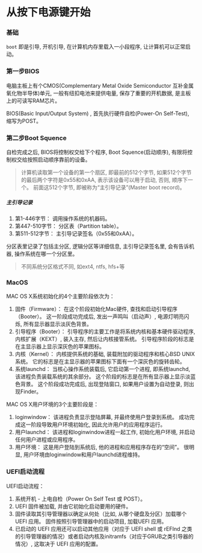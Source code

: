 # 从按下电源键开始

### 基础

 `boot` 即是引导, 开机引导, 在计算机内存里载入一小段程序, 让计算机可以正常启动。 

### 第一步BIOS

电脑主板上有个CMOS(Complementary Metal Oxide Semiconductor 互补金属氧化物半导体)单元, 一般有纽扣电池来提供电量, 保存了重要的开机数据, 是主板上的可读写RAM芯片。 

BIOS(Basic Input/Output System) , 首先执行硬件自检(Power-On Self-Test), 缩写为POST。 

### 第二步Boot Squence

自检完成之后, BIOS将控制权交给下个程序, Boot Squence(启动顺序), 有限将控制权交给按照启动顺序靠前的设备。 

> 计算机读取第一个设备的第一个扇区, 即最前的512个字节, 如果512个字节的最后两个字符是0x55和0xAA, 表示该设备可以用于启动, 否则, 顺序下一个。 前面这512个字节, 即被称为“主引导记录”(Master boot record)。 

##### 主引导记录

1. 第1-446字节： 调用操作系统的机器码。 
2. 第447-510字节： 分区表（Partition table）。 
3. 第511-512字节： 主引导记录签名（0x55和0xAA）。 

分区表里记录了包括主分区, 逻辑分区等详细信息, 主引导记录签名里, 会有告诉机器, 操作系统在哪一个分区里。 

> 不同系统分区格式不同, 如ext4, ntfs, hfs+等

### MacOS

MAC OS X系统初始化的4个主要阶段依次为： 

1. 固件（Firmware）： 在这个阶段初始化Mac硬件, 查找和启动引导程序（Booter）。 这一阶段成功完成后, 发出一声鸣叫（启动声）, 电源灯明亮闪烁, 所有显示器显示淡灰色背景。 
2. 引导程序（Booter）： 引导程序的主要工作是将系统内核和基本硬件驱动程序, 内核扩展（KEXT）, 装入主存, 然后让内核接管系统。 引导程序阶段的标志是在主显示器上显示深灰色的苹果图标。 
3. 内核（Kernel）： 内核提供系统的基础, 装载附加的驱动程序和核心BSD UNIX系统。 它的标志是在主显示器的苹果图标下面有一个深灰色的旋转齿轮。 
4. 系统launchd： 当核心操作系统装载后, 它启动第一个进程, 即系统launchd, 该进程负责装载系统的其余部分。 这个阶段的标志是在所有显示器上显示淡蓝色背景。 这个阶段成功完成后, 出现登陆窗口, 如果用户设置为自动登录, 则出现Finder。 

MAC OS X用户环境的3个主要阶段是： 

1. loginwindow： 该进程负责显示登陆屏幕, 并最终使用户登录到系统。 成功完成这一阶段导致用户环境初始化, 因此允许用户的应用程序运行。 
2. 用户launchd： 该进程和loginwindow进程一起工作, 初始化用户环境, 并启动任何用户进程或应用程序。 
3. 用户环境： 这是用户登陆到系统后, 他的进程和应用程序存在的“空间”。 很明显, 用户环境由loginwindow和用户launchd进程维持。 

### UEFI启动流程

UEFI启动流程： 

1. 系统开机 - 上电自检（Power On Self Test 或 POST）。 
2. UEFI 固件被加载, 并由它初始化启动要用的硬件。 
3. 固件读取其引导管理器以确定从何处（比如, 从哪个硬盘及分区）加载哪个 UEFI 应用。 固件按照引导管理器中的启动项目, 加载UEFI 应用。 
4. 已启动的 UEFI 应用还可以启动其他应用（对应于 UEFI shell 或 rEFInd 之类的引导管理器的情况）或者启动内核及initramfs（对应于GRUB之类引导器的情况）, 这取决于 UEFI 应用的配置。 

